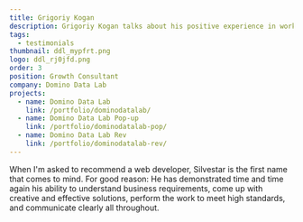 ```yaml
---
title: Grigoriy Kogan
description: Grigoriy Kogan talks about his positive experience in working with Silvestar Bistrović.
tags:
  - testimonials
thumbnail: ddl_mypfrt.png
logo: ddl_rj0jfd.png
order: 3
position: Growth Consultant
company: Domino Data Lab
projects:
  - name: Domino Data Lab
    link: /portfolio/dominodatalab/
  - name: Domino Data Lab Pop-up
    link: /portfolio/dominodatalab-pop/
  - name: Domino Data Lab Rev
    link: /portfolio/dominodatalab-rev/
---
```


When I'm asked to recommend a web developer, Silvestar is the first name that comes to mind. For good reason: He has demonstrated time and time again his ability to understand business requirements, come up with creative and effective solutions, perform the work to meet high standards, and communicate clearly all throughout.
